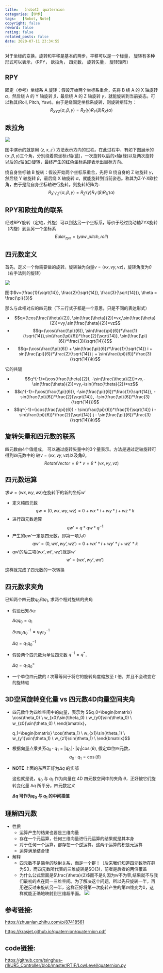 ```yaml
---
title:  【robot】 quaternion
categories: [学术]
tags:   [Robot, Note]
copyright: false
reward: false
rating: false
related_posts: false
date: 2020-07-11 23:34:55
---
```


对于坐标的变换，旋转和平移是基本的两步，平移可以是一个标量， 旋转有多种形式可以表示，（RPY， 欧拉角， 四元数， 旋转矢量， 旋转矩阵）

## RPY
固定（参考）坐标系 A 旋转：假设开始两个坐标系重合，先将 B 绕 A 的 X 轴旋转$\alpha$，然后绕 A 的 Y 轴旋转 $\beta$，最后绕 A 的 Z 轴旋转 $\gamma$，就能旋转到当前姿态。可以称其(Roll, Pitch, Yaw)。由于是绕固定坐标系旋转，则旋转矩阵为：
$$R_{XYZ}​(\alpha,\beta,\gamma)=R_Z​(\gamma)R_Y​(\beta)R_X(\alpha)$$

## 欧拉角
![](/images/posts/robot/quaternion/eular.gif)

图中演示的就是用 $(z, x,z^{'})$ 方法表示方向的过程。在此过程中，有如下图展示的 $(\alpha, \beta,\gamma)$三个角，分别绕着原坐标z轴(蓝)，一次旋转以后的x轴(绿)以及两次旋转以后的z轴(红)旋转，最终产生的红色坐标系即表示出目标方向。

绕自身坐标轴 B 旋转：假设开始两个坐标系重合，先将 B 绕自身的 Z 轴旋转 $\gamma$，然后绕 Y 轴旋转 $\beta$，最后绕 X 轴旋转 $\alpha$，就能旋转到当前姿态。称其为Z-Y-X欧拉角，由于是绕自身坐标轴进行旋转，则旋转矩阵为:
$$R_{X^{'}Y^{'}Z^{'}}​(\alpha,\beta,\gamma)=R_{Z^{'}}​(\gamma)R_{Y^{'}}​(\beta)R_{X^{'}}(\alpha)$$

## RPY和欧拉角的联系
经过RPY旋转（定轴，外旋）可以到达另一个坐标系，等价于经过绕动轴ZYX旋转（内旋）到达另一个坐标系
$$Eular_{zyx} = (yaw, pitch, roll)$$

## 四元数定义
首先，定义一个你需要做的旋转。旋转轴为向量$v=(vx,vy,vz)$，旋转角度为$\theta$（右手法则的旋转）

![](/images/posts/robot/quaternion/quaternion.jpg)

图中$v=(\frac{1}{\sqrt{14}}, \frac{2}{\sqrt{14}}, \frac{3}{\sqrt{14}}), \theta = \frac{\pi}{3}$

那么与此相对应的四元数（下三行式子都是一个意思，只是不同的表达形式）
- $$q=(\cos(\frac{\theta}{2}), \sin(\frac{\theta}{2})*vx,\sin(\frac{\theta}{2})*vy,\sin(\frac{\theta}{2})*vz$$
- $$q=(\cos(\frac{\\pi}{6}), \sin(\frac{\pi}{6})*\frac{1}{\sqrt{14}},sin(\frac{\pi}{6})*\frac{2}{\sqrt{14}}, \sin(\frac{\pi}{6})*\frac{3}{\sqrt{14}})$$
- $$q=(\cos(\frac{\\pi}{6}) + \sin(\frac{\pi}{6})*\frac{1}{\sqrt{14}} i + sin(\frac{\pi}{6})*\frac{2}{\sqrt{14}} j +  \sin(\frac{\pi}{6})*\frac{3}{\sqrt{14}}k)$$

它的共轭

- $$q^{-1}=(\cos(\frac{\theta}{2}), -\sin(\frac{\theta}{2})*vx,-\sin(\frac{\theta}{2})*vy,-\sin(\frac{\theta}{2})*vz$$
- $$q^{-1}=(\cos(\frac{\\pi}{6}), -\sin(\frac{\pi}{6})*\frac{1}{\sqrt{14}}, - sin(\frac{\pi}{6})*\frac{2}{\sqrt{14}}, -\sin(\frac{\pi}{6})*\frac{3}{\sqrt{14}})$$
- $$q^{-1}=(\cos(\frac{\\pi}{6}) - \sin(\frac{\pi}{6})*\frac{1}{\sqrt{14}} i - sin(\frac{\pi}{6})*\frac{2}{\sqrt{14}} j - \sin(\frac{\pi}{6})*\frac{3}{\sqrt{14}}k)$$

## 旋转矢量和四元数的联系
四元数由4个值组成， 可以通过旋转矢量中的3个量表示。方法是通过定轴旋转可得到四元数中的
轴$v=(vx,vy,vz)$以及角$\theta$。
$$RotateVector = \theta*v=\theta*(vx,vy,vz)$$

## 四元数运算
求$w=(wx,wy,wz)$在旋转下的新的坐标$w'$
- 定义纯四元数
  $$qw=(0,wx,wy,wz) =0+ wx*i+ wy*j+wz*k$$
- 进行四元数运算
  $$qw'=q*qw*q^{-1}$$
- 产生的$qw'$一定是四元数，即第一项为0
  $$qw‘=(0,wx‘,wy’,wz‘) =0+ wx’*i+ wy‘*j+wz’*k$$
- $qw'$的后三项$(wx',wt',wz')$就是$w'$
  $$w'=(wx',wy',wx')$$

这样就完成了四元数的一次转换

## 四元数求夹角
已知两个四元数$q_0$和$q_1$, 求两个相对旋转的夹角
- 假设已知$\Delta q$:
  
    $\Delta q q_0 = q_1$

    $\Delta q q_0 q_0^{-1}= q_1 q_0^{-1}$

    $\Delta q = q_1 q_0^{-1}$
- 假设两个四元数为单位四元数 $q^{-1} = q^*$，

    $\Delta q=q_1 q_0^{×}$

- 一个单位四元数的 $t$ 次幂等同于将它的旋转角度缩放至 $t$ 倍，并且不会改变它的旋转轴

## 3D空间旋转变化量 vs 四元数4D向量空间夹角
- 四元数作为四维空间中的向量，表示为
  $$q_0=\begin{bmatrix}
  \cos(\theta_0) \\
  w_{x0}\sin(\theta_0) \\
  w_{y0}\sin(\theta_0) \\
  w_{z0}\sin(\theta_0) \\
  \end{bmatrix}， 

  q_1=\begin{bmatrix}
  \cos(\theta_1) \\
  w_{x1}\sin(\theta_1) \\
  w_{y1}\sin(\theta_1) \\
  w_{z1}\sin(\theta_1) \\
  \end{bmatrix}$$
- 根据向量点乘关系$q_0 \cdot q_1 =|q_0|\cdot |q_1|\cos(\theta)$, 假定单位四元数， 
    $$q_0 \cdot q_1 =\cos(\theta)$$
- **NOTE** 上面的东西正好为$\Delta q$ 的实部

  这也就是说，$q_0$ 与 $q_1$ 作为向量在 4D 四元数空间中的夹角 $\theta$，正好被它们旋转变化量 $∆q$ 所平分，四元数定义

  **$\Delta q$ 可作为$q_0$ 与 $q_1$ 的中间插值**


## 理解四元数
- 性质
    - 运算产生的结果也要是三维向量
    - 存在一个元运算，任何三维向量进行元运算的结果就是其本身
    - 对于任何一个运算，都存在一个逆运算，这两个运算的积是元运算
    - 运算满足结合律
- 解释
     - 四元数不是简单的映射关系，而是一个群！（后来我们知道四元数所在群为S3，而四元数所代表的三维旋转是SO(3)，前者是后者的两倍覆盖
     - 为什么公式里面是$\frac{\theta}{2}$而不是$\theta$,因为$w$不为零,结果就不与我们最初的点在同一三维空间。为了解决这个问题，所以先只旋转一半，再用逆反过来旋转另一半，这样正好将第一次旋转产生的第四维变为0，这样就能正确地映射到三维超平面。
        ![](/images/posts/robot/quaternion/three_dim.jpg)


## 参考链接:
https://zhuanlan.zhihu.com/p/87418561

https://krasjet.github.io/quaternion/quaternion.pdf

## code链接:

https://github.com/tsinghua-rll/UR5_Controller/blob/master/RTIF/LowLevel/quaternion.py